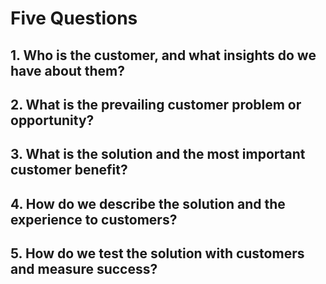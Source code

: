 # Five Questions
## 1. Who is the customer, and what insights do we have about them?
## 2. What is the prevailing customer problem or opportunity?
## 3. What is the solution and the most important customer benefit?
## 4. How do we describe the solution and the experience to customers? 
## 5. How do we test the solution with customers and measure success?